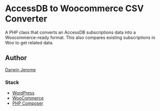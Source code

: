 # AccessDB to Woocommerce CSV Converter

A PHP class that converts an AccessDB subscriptions data into a Woocommerce-ready format. This also compares existing subscriptions in Woo to get related data.

## Author

[Darwin Jerome](darwinjerome@gmail.com)

### Stack

- [WordPress](https://wordpress.org/download/)
- [WooCommerce](https://woocommerce.com)
- [PHP Composer](https://getcomposer.org/)